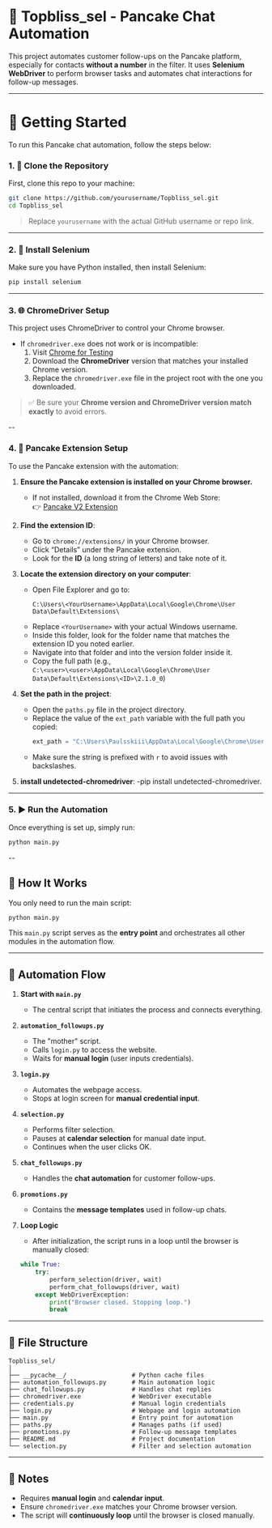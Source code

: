 # 🥞 Topbliss_sel - Pancake Chat Automation

This project automates customer follow-ups on the Pancake platform, especially for contacts **without a number** in the filter. It uses **Selenium WebDriver** to perform browser tasks and automates chat interactions for follow-up messages.

---

# 🚀 Getting Started

To run this Pancake chat automation, follow the steps below:

### 1. 🧾 Clone the Repository

First, clone this repo to your machine:

```bash
git clone https://github.com/yourusername/Topbliss_sel.git
cd Topbliss_sel
```

> Replace `yourusername` with the actual GitHub username or repo link.

---

### 2. 🐍 Install Selenium

Make sure you have Python installed, then install Selenium:

```bash
pip install selenium
```

---

### 3. 🌐 ChromeDriver Setup

This project uses ChromeDriver to control your Chrome browser.

- If `chromedriver.exe` does not work or is incompatible:
  1. Visit [Chrome for Testing](https://googlechromelabs.github.io/chrome-for-testing/)
  2. Download the **ChromeDriver** version that matches your installed Chrome version.
  3. Replace the `chromedriver.exe` file in the project root with the one you downloaded.

> ✅ Be sure your **Chrome version and ChromeDriver version match exactly** to avoid errors.


--

### 4. 🥞 Pancake Extension Setup

To use the Pancake extension with the automation:

1. **Ensure the Pancake extension is installed on your Chrome browser.**  
   - If not installed, download it from the Chrome Web Store:  
     👉 [Pancake V2 Extension](https://chromewebstore.google.com/detail/pancake-v2/oehooocookcnclgniepdgaiankfifmmn?hl=en)

2. **Find the extension ID**:
   - Go to `chrome://extensions/` in your Chrome browser.
   - Click “Details” under the Pancake extension.
   - Look for the **ID** (a long string of letters) and take note of it.

3. **Locate the extension directory on your computer**:
   - Open File Explorer and go to:  
     ```
     C:\Users\<YourUsername>\AppData\Local\Google\Chrome\User Data\Default\Extensions\
     ```
   - Replace `<YourUsername>` with your actual Windows username.
   - Inside this folder, look for the folder name that matches the extension ID you noted earlier.
   - Navigate into that folder and into the version folder inside it.
   - Copy the full path (e.g.,  
     `C:\<user>\<user>\AppData\Local\Google\Chrome\User Data\Default\Extensions\<ID>\2.1.0_0`)

4. **Set the path in the project**:
   - Open the `paths.py` file in the project directory.
   - Replace the value of the `ext_path` variable with the full path you copied:
     ```python
     ext_path = "C:\Users\Paulsskiii\AppData\Local\Google\Chrome\User Data\Default\Extensions\oehooocookcnclgniepdgaiankfifmmn\2.1.0_0"
     ```
   - Make sure the string is prefixed with `r` to avoid issues with backslashes.

4. **install undetected-chromedriver**:
   -pip install undetected-chromedriver.
   
---

### 5. ▶️ Run the Automation

Once everything is set up, simply run:

```bash
python main.py
```

--

## 🔧 How It Works

You only need to run the main script:

```bash
python main.py
```

This `main.py` script serves as the **entry point** and orchestrates all other modules in the automation flow.

---

## 📜 Automation Flow

1. **Start with `main.py`**  
   - The central script that initiates the process and connects everything.

2. **`automation_followups.py`**  
   - The "mother" script.
   - Calls `login.py` to access the website.
   - Waits for **manual login** (user inputs credentials).

3. **`login.py`**  
   - Automates the webpage access.
   - Stops at login screen for **manual credential input**.

4. **`selection.py`**  
   - Performs filter selection.
   - Pauses at **calendar selection** for manual date input.
   - Continues when the user clicks OK.

5. **`chat_followups.py`**  
   - Handles the **chat automation** for customer follow-ups.

6. **`promotions.py`**  
   - Contains the **message templates** used in follow-up chats.

7. **Loop Logic**  
   - After initialization, the script runs in a loop until the browser is manually closed:

   ```python
   while True:
       try:
           perform_selection(driver, wait)
           perform_chat_followups(driver, wait)
       except WebDriverException:
           print("Browser closed. Stopping loop.")
           break
   ```

---

## 📁 File Structure

```
Topbliss_sel/
│
├── __pycache__/                  # Python cache files
├── automation_followups.py       # Main automation logic
├── chat_followups.py             # Handles chat replies
├── chromedriver.exe              # WebDriver executable
├── credentials.py                # Manual login credentials
├── login.py                      # Webpage and login automation
├── main.py                       # Entry point for automation
├── paths.py                      # Manages paths (if used)
├── promotions.py                 # Follow-up message templates
├── README.md                     # Project documentation
└── selection.py                  # Filter and selection automation
```

---

## 📌 Notes

- Requires **manual login** and **calendar input**.
- Ensure `chromedriver.exe` matches your Chrome browser version.
- The script will **continuously loop** until the browser is closed manually.
